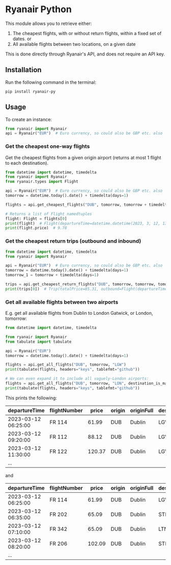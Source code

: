 # Ryanair Python

This module allows you to retrieve either:
1) The cheapest flights, with or without return flights, within a fixed set of dates.
or
2) All available flights between two locations, on a given date

This is done directly through Ryanair's API, and does not require an API key.  
## Installation
Run the following command in the terminal:
```
pip install ryanair-py
```
## Usage
To create an instance:
```python
from ryanair import Ryanair
api = Ryanair("EUR")  # Euro currency, so could also be GBP etc. also
```
### Get the cheapest one-way flights
Get the cheapest flights from a given origin airport (returns at most 1 flight to each destination).
```python
from datetime import datetime, timedelta
from ryanair import Ryanair
from ryanair.types import Flight

api = Ryanair("EUR")  # Euro currency, so could also be GBP etc. also
tomorrow = datetime.today().date() + timedelta(days=1)

flights = api.get_cheapest_flights("DUB", tomorrow, tomorrow + timedelta(days=1))

# Returns a list of Flight namedtuples
flight: Flight = flights[0]
print(flight)  # Flight(departureTime=datetime.datetime(2023, 3, 12, 17, 0), flightNumber='FR9717', price=31.99, origin='DUB', originFull='Dublin, Ireland', destination='GOA', destinationFull='Genoa, Italy')
print(flight.price)  # 9.78
```
### Get the cheapest return trips (outbound and inbound)
```python
from datetime import datetime, timedelta
from ryanair import Ryanair

api = Ryanair("EUR")  # Euro currency, so could also be GBP etc. also
tomorrow = datetime.today().date() + timedelta(days=1)
tomorrow_1 = tomorrow + timedelta(days=1)

trips = api.get_cheapest_return_flights("DUB", tomorrow, tomorrow, tomorrow_1, tomorrow_1)
print(trips[0])  # Trip(totalPrice=85.31, outbound=Flight(departureTime=datetime.datetime(2023, 3, 12, 7, 30), flightNumber='FR5437', price=49.84, origin='DUB', originFull='Dublin, Ireland', destination='EMA', destinationFull='East Midlands, United Kingdom'), inbound=Flight(departureTime=datetime.datetime(2023, 3, 13, 7, 45), flightNumber='FR5438', price=35.47, origin='EMA', originFull='East Midlands, United Kingdom', destination='DUB', destinationFull='Dublin, Ireland'))
```

### Get all available flights between two airports
E.g. get all available flights from Dublin to London Gatwick, or London, tomorrow:
```python
from datetime import datetime, timedelta

from ryanair import Ryanair
from tabulate import tabulate

api = Ryanair("EUR")
tomorrow = datetime.today().date() + timedelta(days=1)

flights = api.get_all_flights("DUB", tomorrow, "LGW")
print(tabulate(flights, headers="keys", tablefmt="github"))

# We can even expand it to include all vaguely-London airports:
flights = api.get_all_flights("DUB", tomorrow, "LON", destination_is_mac=True)
print(tabulate(flights, headers="keys", tablefmt="github"))
```

This prints the following:

| departureTime       | flightNumber   |   price | origin   | originFull   | destination   | destinationFull   |
|---------------------|----------------|---------|----------|--------------|---------------|-------------------|
| 2023-03-12 06:25:00 | FR 114         |   61.99 | DUB      | Dublin       | LGW           | London (Gatwick)  |
| 2023-03-12 09:20:00 | FR 112         |   88.12 | DUB      | Dublin       | LGW           | London (Gatwick)  |
| 2023-03-12 11:30:00 | FR 122         |  120.37 | DUB      | Dublin       | LGW           | London (Gatwick)  |
| ...                 |                |         |          |              |               |                   |


and

| departureTime       | flightNumber   |   price | origin   | originFull   | destination   | destinationFull   |
|---------------------|----------------|---------|----------|--------------|---------------|-------------------|
| 2023-03-12 06:25:00 | FR 114         |   61.99 | DUB      | Dublin       | LGW           | LON               |
| 2023-03-12 06:35:00 | FR 202         |   65.09 | DUB      | Dublin       | STN           | LON               |
| 2023-03-12 07:10:00 | FR 342         |   65.09 | DUB      | Dublin       | LTN           | LON               |
| 2023-03-12 08:20:00 | FR 206         |  102.09 | DUB      | Dublin       | STN           | LON               |
| ...                 |                |         |          |              |               |                   |


